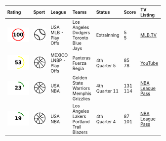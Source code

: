 | Rating                                                                                                                                   | Sport                                                                                                                | League                     | Teams                                        | Status         | Score      | TV Listing                                                         |
|:-----------------------------------------------------------------------------------------------------------------------------------------|:---------------------------------------------------------------------------------------------------------------------|:---------------------------|:---------------------------------------------|:---------------|:-----------|:-------------------------------------------------------------------|
| <img src="https://raw.githubusercontent.com/BlakeDuncan25/Donut-SVG-Ratings/bac4e4a278175106499642192132b1786a9aec38/100.svg" alt="100"> | <img src="https://raw.githubusercontent.com/BlakeDuncan25/Donut-SVG-Ratings/master/baseball.png" alt="Baseball">     | USA<br>MLB - Play Offs     | Los Angeles Dodgers<br>Toronto Blue Jays     | ExtraInning    | 5<br>5     | <a href="https://www.mlb.com/live-stream-games">MLB.TV</a>         |
| <img src="https://raw.githubusercontent.com/BlakeDuncan25/Donut-SVG-Ratings/bac4e4a278175106499642192132b1786a9aec38/53.svg" alt="53">   | <img src="https://raw.githubusercontent.com/BlakeDuncan25/Donut-SVG-Ratings/master/basketball.png" alt="Basketball"> | MEXICO<br>LNBP - Play Offs | Panteras<br>Fuerza Regia                     | 4th Quarter 5  | 85<br>78   | <a href="https://www.youtube.com/@LNBPOFICIAL/streams">YouTube</a> |
| <img src="https://raw.githubusercontent.com/BlakeDuncan25/Donut-SVG-Ratings/bac4e4a278175106499642192132b1786a9aec38/23.svg" alt="23">   | <img src="https://raw.githubusercontent.com/BlakeDuncan25/Donut-SVG-Ratings/master/basketball.png" alt="NBA">        | USA<br>NBA                 | Golden State Warriors<br>Memphis Grizzlies   | 4th Quarter 11 | 131<br>114 | <a href="https://www.nba.com/schedule">NBA League Pass</a>         |
| <img src="https://raw.githubusercontent.com/BlakeDuncan25/Donut-SVG-Ratings/bac4e4a278175106499642192132b1786a9aec38/19.svg" alt="19">   | <img src="https://raw.githubusercontent.com/BlakeDuncan25/Donut-SVG-Ratings/master/basketball.png" alt="NBA">        | USA<br>NBA                 | Los Angeles Lakers<br>Portland Trail Blazers | 4th Quarter 4  | 87<br>101  | <a href="https://www.nba.com/schedule">NBA League Pass</a>         |